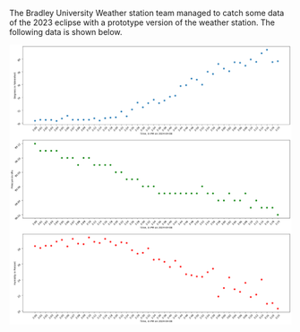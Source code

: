 The Bradley University Weather station team managed to catch some data of the 2023 eclipse with a prototype version of the weather station. The following data is shown below. 

![](images/ws-eclipse-data.png)

